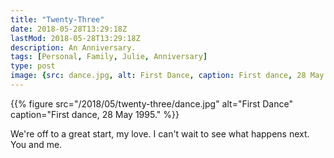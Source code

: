 ```yaml
---
title: "Twenty-Three"
date: 2018-05-28T13:29:18Z
lastMod: 2018-05-28T13:29:18Z
description: An Anniversary.
tags: [Personal, Family, Julie, Anniversary]
type: post
image: {src: dance.jpg, alt: First Dance, caption: First dance, 28 May 1995. }
---
```


{{% figure
   src="/2018/05/twenty-three/dance.jpg"
   alt="First Dance"
   caption="First dance, 28 May 1995."
%}}

We're off to a great start, my love. I can't wait to see what happens next.
You and me.
